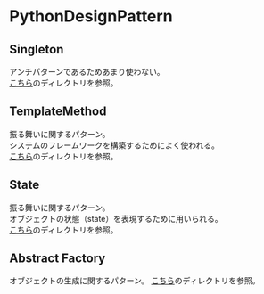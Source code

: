 # PythonDesignPattern
## Singleton
アンチパターンであるためあまり使わない。  
[こちら](./Singleton/)のディレクトリを参照。

## TemplateMethod
振る舞いに関するパターン。  
システムのフレームワークを構築するためによく使われる。  
[こちら](./TemplateMethod/)のディレクトリを参照。

## State
振る舞いに関するパターン。  
オブジェクトの状態（state）を表現するために用いられる。  
[こちら](./State/)のディレクトリを参照。

## Abstract Factory
オブジェクトの生成に関するパターン。
[こちら](./AbstractFactory)のディレクトリを参照。
